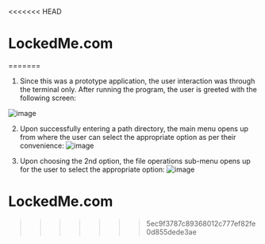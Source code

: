 <<<<<<< HEAD
# LockedMe.com
=======

1.	Since this was a prototype application, the user interaction was through the terminal only. After running the program, the user is greeted with the following screen:
 
 ![image](https://user-images.githubusercontent.com/42464227/174479672-bdbd2876-4d7b-42e9-895e-166c59e78c25.png)

2.	Upon successfully entering a path directory, the main menu opens up from where the user can select the appropriate option as per their convenience:
 ![image](https://user-images.githubusercontent.com/42464227/174479681-7bfb17bb-96d4-47e2-b087-72545b281557.png)

3.	Upon choosing the 2nd option, the file operations sub-menu opens up for the user to select the appropriate option:
 ![image](https://user-images.githubusercontent.com/42464227/174479686-99a024ea-ca61-4635-a2e0-fa1d250f75e5.png)



# LockedMe.com
>>>>>>> 5ec9f3787c89368012c777ef82fe0d855dede3ae
